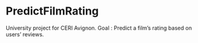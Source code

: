 # PredictFilmRating
University project for CERI Avignon. Goal : Predict a film’s rating based on users’ reviews.
